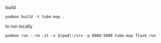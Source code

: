 build

```podman build -t tube-map .```

to run locally

```podman run --rm -it -v $(pwd):/srv -p 8080:5000 tube-map flask run```
